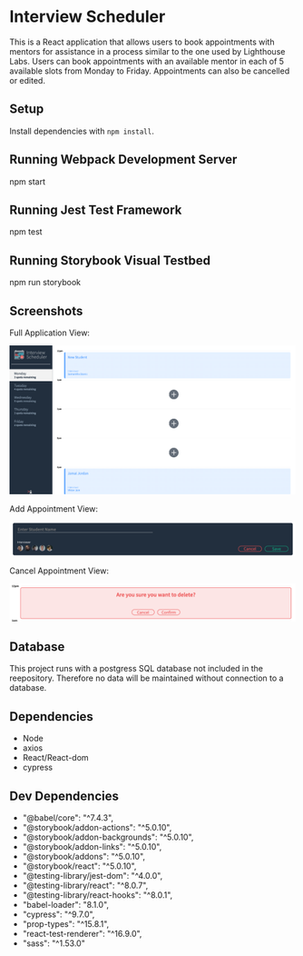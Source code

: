# Interview Scheduler

This is a React application that allows users to book appointments with mentors for assistance in a process similar to the one used by Lighthouse Labs. Users can book appointments with an available mentor in each of 5 available slots from Monday to Friday. Appointments can also be cancelled or edited. 

## Setup

Install dependencies with `npm install`.

## Running Webpack Development Server

npm start

## Running Jest Test Framework

npm test

## Running Storybook Visual Testbed

npm run storybook

## Screenshots

Full Application View:

!["Screenshot of full application view"](https://github.com/7-O-2-H/scheduler/blob/master/docs/Full%20View%20of%20Application.png)

Add Appointment View:

!["Add appointmnet view"](https://github.com/7-O-2-H/scheduler/blob/master/docs/Add%20Appointment.png)

Cancel Appointment View: 

!["Cancel appointment view"](https://github.com/7-O-2-H/scheduler/blob/master/docs/Cancel%20Appointment.png)

## Database

This project runs with a postgress SQL database not included in the reepository. Therefore no data will be maintained without connection to a database.

## Dependencies

  - Node
  - axios
  - React/React-dom
  - cypress

## Dev Dependencies

  - "@babel/core": "^7.4.3",
  - "@storybook/addon-actions": "^5.0.10",
  - "@storybook/addon-backgrounds": "^5.0.10",
  - "@storybook/addon-links": "^5.0.10",
  - "@storybook/addons": "^5.0.10",
  - "@storybook/react": "^5.0.10",
  - "@testing-library/jest-dom": "^4.0.0",
  - "@testing-library/react": "^8.0.7",
  - "@testing-library/react-hooks": "^8.0.1",
  - "babel-loader": "8.1.0",
  - "cypress": "^9.7.0",
  - "prop-types": "^15.8.1",
  - "react-test-renderer": "^16.9.0",
  - "sass": "^1.53.0"
